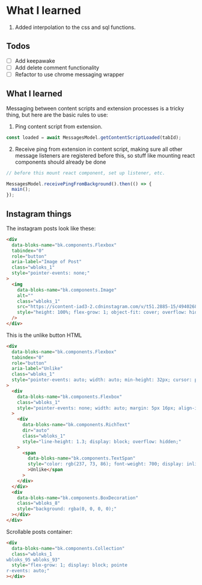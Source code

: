 # What I learned

1. Added interpolation to the css and sql functions.

## Todos

- [ ] Add keepawake
- [ ] Add delete comment functionality
- [ ] Refactor to use chrome messaging wrapper

## What I learned

Messaging between content scripts and extension processes is a tricky thing, but here are the basic rules to use:

1. Ping content script from extension.

```ts
const loaded = await MessagesModel.getContentScriptLoaded(tabId);
```

2. Receive ping from extension in content script, making sure all other message listeners are registered before this, so stuff like mounting react components should already be done

```ts
// before this mount react component, set up listener, etc.

MessagesModel.receivePingFromBackground().then(() => {
  main();
});
```

## Instagram things

The instagram posts look like these:

```html
<div
  data-bloks-name="bk.components.Flexbox"
  tabindex="0"
  role="button"
  aria-label="Image of Post"
  class="wbloks_1"
  style="pointer-events: none;"
>
  <img
    data-bloks-name="bk.components.Image"
    alt=""
    class="wbloks_1"
    src="https://scontent-iad3-2.cdninstagram.com/v/t51.2885-15/494026867_18056520098236002_8459025033943575885_n.jpg?stp=c0.140.1125.1125a_dst-jpg_e35_s240x240_tt6&amp;efg=eyJ2ZW5jb2RlX3RhZyI6IkNBUk9VU0VMX0lURU0uaW1hZ2VfdXJsZ2VuLjExMjV4MTQwNi5zZHIuZjc1NzYxLmRlZmF1bHRfaW1hZ2UifQ&amp;_nc_ht=scontent-iad3-2.cdninstagram.com&amp;_nc_cat=106&amp;_nc_oc=Q6cZ2QGgEHekH95iM2KK17lIPmr5rgIBbWygWKJdPTa0tSuissoAleirYElpa97jtySwfZo&amp;_nc_ohc=4d5kPKIHoE8Q7kNvwFcGfhV&amp;_nc_gid=NB1rS8ftbPPRdxHa4D55_A&amp;edm=APs17CUBAAAA&amp;ccb=7-5&amp;ig_cache_key=MzYyMTUzOTExNDI0NDM2OTM0OQ%3D%3D.3-ccb7-5&amp;oh=00_AfJlkHWgQNkqjz3p3YlBUZF56827SJ0TG9NkVrYahnSVoQ&amp;oe=6830E007&amp;_nc_sid=10d13b"
    style="height: 100%; flex-grow: 1; object-fit: cover; overflow: hidden;"
  />
</div>
```

This is the unlike button HTML

```html
<div
  data-bloks-name="bk.components.Flexbox"
  tabindex="0"
  role="button"
  aria-label="Unlike"
  class="wbloks_1"
  style="pointer-events: auto; width: auto; min-height: 32px; cursor: pointer; -webkit-tap-highlight-color: transparent; align-items: center; justify-content: center;"
>
  <div
    data-bloks-name="bk.components.Flexbox"
    class="wbloks_1"
    style="pointer-events: none; width: auto; margin: 5px 16px; align-items: center; justify-content: center;"
  >
    <div
      data-bloks-name="bk.components.RichText"
      dir="auto"
      class="wbloks_1"
      style="line-height: 1.3; display: block; overflow: hidden;"
    >
      <span
        data-bloks-name="bk.components.TextSpan"
        style="color: rgb(237, 73, 86); font-weight: 700; display: inline; font-size: 14px; white-space: pre-wrap; overflow-wrap: break-word;"
        >Unlike</span
      >
    </div>
  </div>
  <div
    data-bloks-name="bk.components.BoxDecoration"
    class="wbloks_8"
    style="background: rgba(0, 0, 0, 0);"
  ></div>
</div>
```

Scrollable posts container:

```html
<div
  data-bloks-name="bk.components.Collection"
  class="wbloks_1
wbloks_95 wbloks_93"
  style="flex-grow: 1; display: block; pointe
r-events: auto;"
></div>
```

